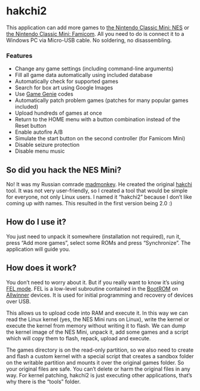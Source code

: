 # hakchi2

This application can add more games to [the Nintendo Classic Mini: NES](https://www.nintendo.co.uk/Misc-/Nintendo-Classic-Mini-Nintendo-Entertainment-System/Nintendo-Classic-Mini-Nintendo-Entertainment-System-1124287.html) or [the Nintendo Classic Mini: Famicom](https://www.nintendo.co.jp/clv). All you need to do is connect it to a Windows PC via Micro-USB cable. No soldering, no disassembling.

### Features
* Change any game settings (including command-line arguments)
* Fill all game data automatically using included database
* Automatically check for supported games
* Search for box art using Google Images
* Use [Game Genie](https://en.wikipedia.org/wiki/Game_Genie) codes
* Automatically patch problem games (patches for many popular games included)
* Upload hundreds of games at once
* Return to the HOME menu with a button combination instead of the Reset button
* Enable autofire A/B
* Simulate the start button on the second controller (for Famicom Mini)
* Disable seizure protection
* Disable menu music

## So did you hack the NES Mini?
No! It was my Russian сomrade [madmonkey](https://github.com/madmonkey1907). He created the original [hakchi](https://github.com/madmonkey1907/hakchi) tool. It was not very user-friendly, so I created a tool that would be simple for everyone, not only Linux users. I named it “hakchi2” because I don’t like coming up with names. This resulted in the first version being 2.0 :)

## How do I use it?
You just need to unpack it somewhere (installation not required), run it, press “Add more games”, select some ROMs and press “Synchronize”. The application will guide you.

## How does it work?
You don’t need to worry about it. But if you really want to know it’s using [FEL mode](http://linux-sunxi.org/FEL). FEL is a low-level subroutine contained in the [BootROM](http://linux-sunxi.org/BROM) on [Allwinner](https://en.wikipedia.org/wiki/Allwinner_Technology) devices. It is used for initial programming and recovery of devices over USB.

This allows us to upload code into RAM and execute it. In this way we can read the Linux kernel (yes, the NES Mini runs on Linux), write the kernel or execute the kernel from memory without writing it to flash. We can dump the kernel image of the NES Mini, unpack it, add some games and a script which will copy them to flash, repack, upload and execute.

The games directory is on the read-only partition, so we also need to create and flash a custom kernel with a special script that creates a sandbox folder on the writable partition and mounts it over the original games folder. So your original files are safe. You can’t delete or harm the original files in any way. For kernel patching, hakchi2 is just executing other applications, that’s why there is the “tools” folder.
